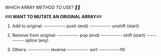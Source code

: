 *WHICH ARRAY METHOD TO USE? 🐱‍🏍*


##**I WANT TO MUTATE AN ORIGINAL ARRAY**##

1. Add to original:
----------- push (end)
----------- unshift (start)

2. Remove from original:
----------- pop (end)
----------- shift (start)
----------- splice (any)

3. Others:
----------- reverse
----------- sort
-----------fill

